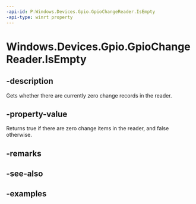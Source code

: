 ```yaml
---
-api-id: P:Windows.Devices.Gpio.GpioChangeReader.IsEmpty
-api-type: winrt property
---
```


<!-- Property syntax.
public bool IsEmpty { get; }
-->

# Windows.Devices.Gpio.GpioChangeReader.IsEmpty

## -description
Gets whether there are currently zero change records in the reader.

## -property-value
Returns true if there are zero change items in the reader, and false otherwise.

## -remarks

## -see-also

## -examples

